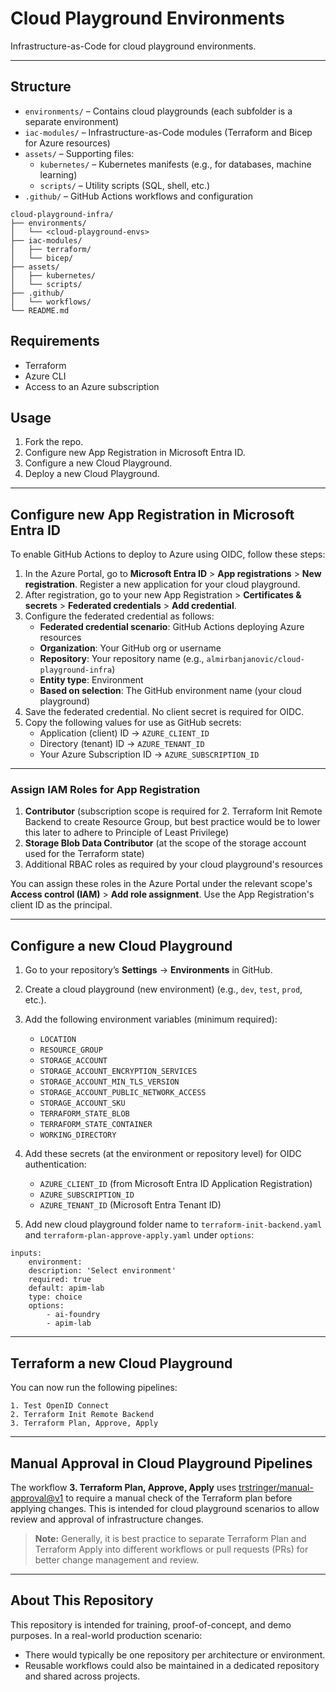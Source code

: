 # Cloud Playground Environments

Infrastructure-as-Code for cloud playground environments.

---

## Structure

- `environments/` – Contains cloud playgrounds (each subfolder is a separate environment)
- `iac-modules/` – Infrastructure-as-Code modules (Terraform and Bicep for Azure resources)
- `assets/` – Supporting files:
	- `kubernetes/` – Kubernetes manifests (e.g., for databases, machine learning)
	- `scripts/` – Utility scripts (SQL, shell, etc.)
- `.github/` – GitHub Actions workflows and configuration

```
cloud-playground-infra/
├── environments/
│   └── <cloud-playground-envs>
├── iac-modules/
│   ├── terraform/
│   └── bicep/
├── assets/
│   ├── kubernetes/
│   └── scripts/
├── .github/
│   └── workflows/
└── README.md
```

## Requirements

- Terraform
- Azure CLI
- Access to an Azure subscription

## Usage

1. Fork the repo.
2. Configure new App Registration in Microsoft Entra ID.
3. Configure a new Cloud Playground.
4. Deploy a new Cloud Playground.


---

## Configure new App Registration in Microsoft Entra ID

To enable GitHub Actions to deploy to Azure using OIDC, follow these steps:

1. In the Azure Portal, go to **Microsoft Entra ID** > **App registrations** > **New registration**. Register a new application for your cloud playground.
2. After registration, go to your new App Registration > **Certificates & secrets** > **Federated credentials** > **Add credential**.
3. Configure the federated credential as follows:
	- **Federated credential scenario**: GitHub Actions deploying Azure resources
	- **Organization**: Your GitHub org or username
	- **Repository**: Your repository name (e.g., `almirbanjanovic/cloud-playground-infra`)
	- **Entity type**: Environment
	- **Based on selection**: The GitHub environment name (your cloud playground)
4. Save the federated credential. No client secret is required for OIDC.
5. Copy the following values for use as GitHub secrets:
	- Application (client) ID → `AZURE_CLIENT_ID`
	- Directory (tenant) ID → `AZURE_TENANT_ID`
	- Your Azure Subscription ID → `AZURE_SUBSCRIPTION_ID`

---

### Assign IAM Roles for App Registration

1. **Contributor** (subscription scope is required for 2. Terraform Init Remote Backend to create Resource Group, but best practice would be to lower this later to adhere to Principle of Least Privilege)
2. **Storage Blob Data Contributor** (at the scope of the storage account used for the Terraform state)
3. Additional RBAC roles as required by your cloud playground's resources

You can assign these roles in the Azure Portal under the relevant scope's **Access control (IAM)** > **Add role assignment**. Use the App Registration's client ID as the principal.

---

## Configure a new Cloud Playground

1. Go to your repository’s **Settings** → **Environments** in GitHub.
2. Create a cloud playground (new environment) (e.g., `dev`, `test`, `prod`, etc.).
3. Add the following environment variables (minimum required):

	- `LOCATION`
	- `RESOURCE_GROUP`
	- `STORAGE_ACCOUNT`
	- `STORAGE_ACCOUNT_ENCRYPTION_SERVICES`
	- `STORAGE_ACCOUNT_MIN_TLS_VERSION`
	- `STORAGE_ACCOUNT_PUBLIC_NETWORK_ACCESS`
	- `STORAGE_ACCOUNT_SKU`
	- `TERRAFORM_STATE_BLOB`
	- `TERRAFORM_STATE_CONTAINER`
	- `WORKING_DIRECTORY`
4. Add these secrets (at the environment or repository level) for OIDC authentication:

	- `AZURE_CLIENT_ID` (from Microsoft Entra ID Application Registration)
	- `AZURE_SUBSCRIPTION_ID`
	- `AZURE_TENANT_ID` (Microsoft Entra Tenant ID)

5. Add new cloud playground folder name to `terraform-init-backend.yaml` and `terraform-plan-approve-apply.yaml` under `options`:
```
inputs:
	environment:
	description: 'Select environment'
	required: true
	default: apim-lab
	type: choice
	options:
		- ai-foundry
		- apim-lab
```

---

## Terraform a new Cloud Playground
You can now run the following pipelines:


	1. Test OpenID Connect
	2. Terraform Init Remote Backend
	3. Terraform Plan, Approve, Apply

---

## Manual Approval in Cloud Playground Pipelines

The workflow **3. Terraform Plan, Approve, Apply** uses [trstringer/manual-approval@v1](https://github.com/trstringer/manual-approval) to require a manual check of the Terraform plan before applying changes. This is intended for cloud playground scenarios to allow review and approval of infrastructure changes.

> **Note:** Generally, it is best practice to separate Terraform Plan and Terraform Apply into different workflows or pull requests (PRs) for better change management and review.

---

## About This Repository

This repository is intended for training, proof-of-concept, and demo purposes. In a real-world production scenario:

- There would typically be one repository per architecture or environment.
- Reusable workflows could also be maintained in a dedicated repository and shared across projects.
